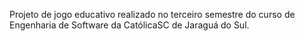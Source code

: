 Projeto de jogo educativo realizado no terceiro semestre do curso de Engenharia de Software da CatólicaSC de Jaraguá do Sul.
